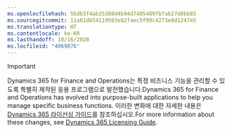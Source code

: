 ```yaml
---
ms.openlocfilehash: 5bdb3f4ab35380d4b94d7405489fb7ab27d8bb85
ms.sourcegitcommit: 11a61db54119503e82faec5f99c4273e8d1247e5
ms.translationtype: HT
ms.contentlocale: ko-KR
ms.lasthandoff: 10/16/2020
ms.locfileid: "4069876"
---
```

> [!IMPORTANT]
> <span data-ttu-id="17a59-101">Dynamics 365 for Finance and Operations는 특정 비즈니스 기능을 관리할 수 있도록 특별히 제작된 응용 프로그램으로 발전했습니다.</span><span class="sxs-lookup"><span data-stu-id="17a59-101">Dynamics 365 for Finance and Operations has evolved into purpose-built applications to help you manage specific business functions.</span></span> <span data-ttu-id="17a59-102">이러한 변화에 대한 자세한 내용은 [Dynamics 365 라이선싱 가이드](https://mbs.microsoft.com/Files/public/365/Dynamics365LicensingGuide.pdf)를 참조하십시오.</span><span class="sxs-lookup"><span data-stu-id="17a59-102">For more information about these changes, see [Dynamics 365 Licensing Guide](https://mbs.microsoft.com/Files/public/365/Dynamics365LicensingGuide.pdf).</span></span>
 
